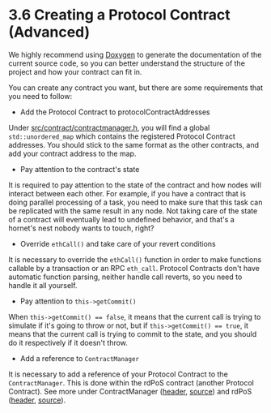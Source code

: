 # 3.6 Creating a Protocol Contract (Advanced)

We highly recommend using [Doxygen](https://doxygen.nl) to generate the documentation of the current source code, so you can better understand the structure of the project and how your contract can fit in.

You can create any contract you want, but there are some requirements that you need to follow:

* Add the Protocol Contract to protocolContractAddresses

Under [src/contract/contractmanager.h](https://github.com/SparqNet/orbitersdk-cpp/blob/main/src/contract/contractmanager.h), you will find a global `std::unordered_map` which contains the registered Protocol Contract addresses. You should stick to the same format as the other contracts, and add your contract address to the map.

* Pay attention to the contract's state

It is required to pay attention to the state of the contract and how nodes will interact between each other. For example, if you have a contract that is doing parallel processing of a task, you need to make sure that this task can be replicated with the same result in any node. Not taking care of the state of a contract will eventually lead to undefined behavior, and that's a hornet's nest nobody wants to touch, right?

* Override `ethCall()` and take care of your revert conditions

It is necessary to override the `ethCall()` function in order to make functions callable by a transaction or an RPC `eth_call`. Protocol Contracts don't have automatic function parsing, neither handle call reverts, so you need to handle it all yourself.

* Pay attention to `this->getCommit()`

When `this->getCommit() == false`, it means that the current call is trying to simulate if it's going to throw or not, but if `this->getCommit() == true`, it means that the current call is trying to commit to the state, and you should do it respectively if it doesn't throw.

* Add a reference to `ContractManager`

It is necessary to add a reference of your Protocol Contract to the `ContractManager`. This is done within the rdPoS contract (another Protocol Contract). See more under ContractManager ([header](https://github.com/SparqNet/orbitersdk-cpp/blob/main/src/contract/contractmanager.h), [source](https://github.com/SparqNet/orbitersdk-cpp/blob/main/src/contract/contractmanager.cpp)) and rdPoS ([header](https://github.com/SparqNet/orbitersdk-cpp/blob/main/src/core/rdpos.h), [source](https://github.com/SparqNet/orbitersdk-cpp/blob/main/src/core/rdpos.cpp)).

